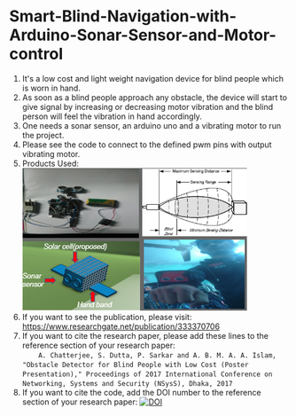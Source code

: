 # Smart-Blind-Navigation-with-Arduino-Sonar-Sensor-and-Motor-control
  1. It's a low cost and light weight navigation device for blind people which is worn in hand.<br>
  2. As soon as a blind people approach any obstacle, the device will start to give signal by increasing or decreasing motor        vibration and the blind person will feel the vibration in hand accordingly.<br>
  3. One needs a sonar sensor, an arduino uno and a vibrating motor to run the project.<br>
  4. Please see the code to connect to the defined pwm pins with output vibrating motor.<br>
  5. Products Used:
     ![](Image/Image.png)
  6. If you want to see the publication, please visit: https://www.researchgate.net/publication/333370706<br />
  7. If you want to cite the research paper, please add these lines to the reference section of your research paper:<br />
`    A. Chatterjee, S. Dutta, P. Sarkar and A. B. M. A. A. Islam, "Obstacle Detector for Blind
     People with Low Cost (Poster Presentation)," Proceedings of 2017 International
     Conference on Networking, Systems and Security (NSysS), Dhaka, 2017`<br />
  8. If you want to cite the code, add the DOI number to the reference section of your research paper: 
     [![DOI](https://zenodo.org/badge/224455529.svg)](https://zenodo.org/badge/latestdoi/224455529)

